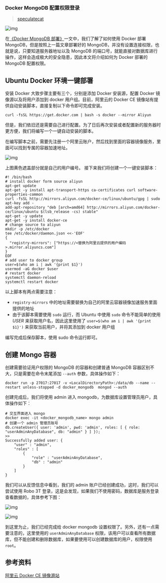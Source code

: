 ### Docker MongoDB 配置权限登录

>    [speculatecat](https://www.jianshu.com/u/98ea51905386)

![img](https://upload-images.jianshu.io/upload_images/1638540-d7efd136261628ea.png?imageMogr2/auto-orient/strip%7CimageView2/2/w/700)

在[《Docker MongoDB 部署》](https://www.jianshu.com/p/6fdb2bcb4b43)一文中，我们了解了如何使用 Docker 部署 MongoDB，但是按照上一篇文章部署好的 MongoDB，并没有设置连接权限，也就是说，只要知道服务器地址以及 MongoDB 的端口号，就能直接对数据库进行操作，这样会造成极大的安全隐患，因此本文将介绍如何为 Docker 部署的 MongoDB 配置权限。

## Ubuntu Docker 环境一键部署

安装 Docker 大致步骤主要有三个，分别是添加 Docker 安装源，配置 Docker 镜像源以及将用户添加到 docker 用户组。目前，阿里云的 Docker CE 镜像站有提供自动安装脚本，直接复制以下命令即可完成安装。

```
curl -fsSL https://get.docker.com | bash -s docker --mirror Aliyun

```

但是，我们依旧还是需要自己进行配置。为了日后再次安装或者配置新的服务器时更方便，我们将编写一个一键自动安装的脚本。

在编写脚本之前，需要先注册一个阿里云账户，然后找到里面的容器镜像服务，里面可以找到专属的容器加速地址。

![img](https://upload-images.jianshu.io/upload_images/1638540-69a190b8f81a1aa5.PNG?imageMogr2/auto-orient/strip%7CimageView2/2/w/700)

上图黄色遮盖部分就是自己的用户编号。
接下来我们将创建一个一键安装脚本：

```
#! /bin/bash
# install docker form source aliyun
apt-get update
apt-get -y install apt-transport-https ca-certificates curl software-properties-common
curl -fsSL http://mirrors.aliyun.com/docker-ce/linux/ubuntu/gpg | sudo apt-key add -
add-apt-repository "deb [arch=amd64] http://mirrors.aliyun.com/docker-ce/linux/ubuntu $(lsb_release -cs) stable"
apt-get -y update
apt-get -y install docker-ce
# change source to aliyun
mkdir -p /etc/docker
tee /etc/docker/daemon.json <<-'EOF'
{
  "registry-mirrors": ["https://<替换为阿里云提供的用户编码>.mirror.aliyuncs.com"]
}
EOF
# add user to docker group
user=$(who am i | awk '{print $1}')
usermod -aG docker $user
# restart docker
systemctl daemon-reload
systemctl restart docker

```

以上脚本有两点需要注意：

-   `registry-mirrors` 中的地址需要替换为自己的阿里云容器镜像加速服务里面提供的地址
-   由于该脚本需要使用 `sudo` 运行，而 Ubuntu 中使用 `sudo` 命令不能简单的使用 $USER$ 来获取用户名，因此这里使用了 `user=$(who am i | awk '{print $1}')` 来获取当前用户，并将其添加到 docker 用户组

编写完成后保存脚本，使用 sudo 命令运行即可。

## 创建 Mongo 容器

创建需要验证用户权限的 MongoDB 的容器和创建普通 MongoDB 容器区别不大，只是需要在命令末尾添加 `--auth` 参数，具体操作如下：

```
docker run -p 27017:27017 -v <LocalDirectoryPath>:/data/db --name --restart unless-stopped -d docker_mongodb  mongod --auth

```

创建完成后，我们将使用 admin 进入 mongodb，为数据库设置管理员用户，具体操作如下：

```
# 交互界面进入 mongo
docker exec -it <docker_mongodb_name> mongo admin
# 创建一个 admin 管理员账号
db.createUser({ user: 'admin', pwd: 'admin', roles: [ { role: "userAdminAnyDatabase", db: "admin" } ] });
>>
Successfully added user: {
    "user" : "admin",
    "roles" : [
        {
            "role" : "userAdminAnyDatabase",
            "db" : "admin"
        }
    ]
}

```

我们可以从反馈信息中看到，我们的 admin 账户已经创建成功，这时，我们可以尝试使用 Robo 3T 登录，这是会发现，如果我们不使用密码，数据库是服务登录查看数据的，具体参考下图：

![img](https://upload-images.jianshu.io/upload_images/1638540-7b75a9303be5a0e0.jpeg?imageMogr2/auto-orient/strip%7CimageView2/2/w/700)



![img](https://upload-images.jianshu.io/upload_images/1638540-3d8edd5c5856af39.jpeg?imageMogr2/auto-orient/strip%7CimageView2/2/w/700)

 

到这里为止，我们已经完成给 docker mongodb 设置权限了。另外，还有一点需要注意的，这里使用的 `userAdminAnyDatabase` 权限，该用户可以查看所有数据库，但不能创建和删除数据库，如果要使用可以创建数据库的用户，权限使用 `root`。

## 参考资料

[阿里云 Docker CE 镜像源站](https://link.jianshu.com/?t=https%3A%2F%2Fyq.aliyun.com%2Farticles%2F110806%3Fspm%3D5176.8351553.0.0.35061991MIKpD6)